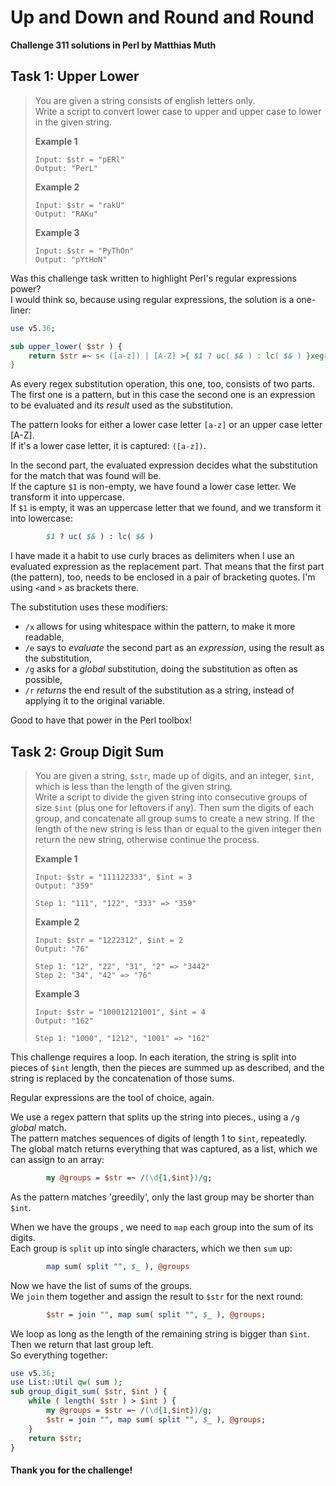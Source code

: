 # Up and Down and Round and Round

**Challenge 311 solutions in Perl by Matthias Muth**

## Task 1: Upper Lower

> You are given a string consists of english letters only.<br/>
> Write a script to convert lower case to upper and upper case to lower in the given string.
>
> **Example 1**
>
> ```text
> Input: $str = "pERl"
> Output: "PerL"
> ```
>
> **Example 2**
>
> ```text
> Input: $str = "rakU"
> Output: "RAKu"
> ```
>
> **Example 3**
>
> ```text
> Input: $str = "PyThOn"
> Output: "pYtHoN"
> ```

Was this challenge task written to highlight Perl's regular expressions power?<br/>
I would think so, because using regular expressions, the solution is a one-liner:

```perl
use v5.36;

sub upper_lower( $str ) {
    return $str =~ s< ([a-z]) | [A-Z] >{ $1 ? uc( $& ) : lc( $& ) }xegr;
}
```

As every regex substitution operation, this one, too, consists of two parts. The first one is a pattern, but in this case the second one is an expression to be evaluated and its *result* used as the substitution.

The pattern looks for either a lower case letter `[a-z]` or an upper case letter [A-Z].<br/>
If it's a lower case letter, it is captured: `([a-z])`.

In the second part, the evaluated expression decides what the substitution for the match that was found will be.<br/>
If the capture `$1` is non-empty,
we have found a lower case letter. We transform it into uppercase.<br/>
If `$1` is empty, it was an uppercase letter that we found,
and we transform it into lowercase:
```perl
        $1 ? uc( $& ) : lc( $& )
```
I have made it a habit to use curly braces as delimiters when I use an evaluated expression as the replacement part. That means that the first part (the pattern), too, needs to be enclosed in a pair of bracketing quotes. I'm using `<`and `>`  as brackets there.


The substitution uses these modifiers:<br/>

* `/x` allows for using whitespace within the pattern, to make it more readable,
* `/e` says to *evaluate* the second part as an *expression*, using the result as the substitution,
* `/g` asks for a *global* substitution, doing the substitution as often as possible,
* `/r` *returns* the end result of the substitution as a string, instead of applying it to the original variable.

Good to have that power in the Perl toolbox!



## Task 2: Group Digit Sum

> You are given a string, `$str`, made up of digits, and an integer, `$int`, which is less than the length of the given string.<br/>
> Write a script to divide the given string into consecutive groups of size `$int` (plus one for leftovers if any). Then sum the digits of each group, and concatenate all group sums to create a new string. If the length of the new string is less than or equal to the given integer then return the new string, otherwise continue the process.
>
> **Example 1**
>
> ```text
> Input: $str = "111122333", $int = 3
> Output: "359"
>
> Step 1: "111", "122", "333" => "359"
> ```
>
> **Example 2**
>
> ```text
> Input: $str = "1222312", $int = 2
> Output: "76"
>
> Step 1: "12", "22", "31", "2" => "3442"
> Step 2: "34", "42" => "76"
> ```
>
> **Example 3**
>
> ```text
> Input: $str = "100012121001", $int = 4
> Output: "162"
>
> Step 1: "1000", "1212", "1001" => "162"
> ```

This challenge requires a loop. In each iteration, the string is split into pieces of `$int` length, then the pieces are summed up as described, and the string is replaced by the concatenation of those sums.

Regular expressions are the tool of choice, again.

We use a regex pattern that splits up the string into pieces., using a `/g` *global* match.<br/>
The pattern matches sequences of digits of length 1 to `$int`, repeatedly.<br/>The global match returns everything that was captured, as a list, which we can assign to an array:

```perl
        my @groups = $str =~ /(\d{1,$int})/g;
```
As the pattern matches 'greedily', only the last group may be shorter than `$int`.

When we have the groups , we need to `map` each group into the sum of its digits.<br/>
Each group is `split` up into single characters, which we then `sum` up:
```perl
        map sum( split "", $_ ), @groups
```
Now we have the list of sums of the groups.<br/>
We `join` them together and assign the result to `$str` for the next round:
```perl
        $str = join "", map sum( split "", $_ ), @groups;
```

We loop as long as the length of the remaining string is bigger than `$int`. Then we return that last group left.<br/>
So everything together:
```perl
use v5.36;
use List::Util qw( sum );
sub group_digit_sum( $str, $int ) {
    while ( length( $str ) > $int ) {
        my @groups = $str =~ /(\d{1,$int})/g;
        $str = join "", map sum( split "", $_ ), @groups;
    }
    return $str;
}
```



#### **Thank you for the challenge!**
